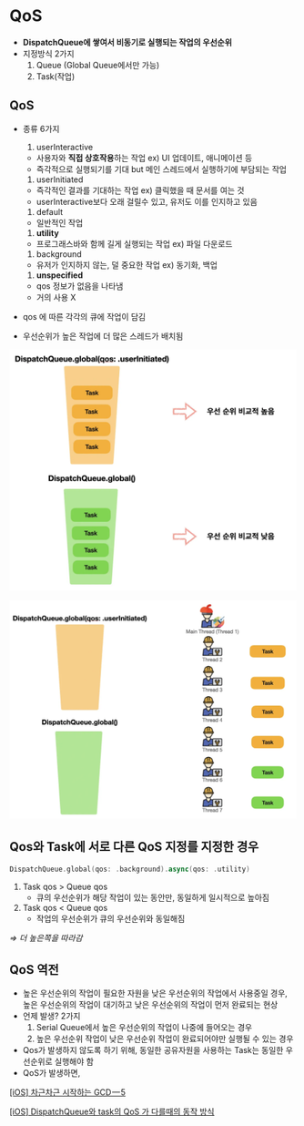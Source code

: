 # QoS

- **DispatchQueue에 쌓여서 비동기로 실행되는 작업의 우선순위**
- 지정방식 2가지
    1. Queue (Global Queue에서만 가능)
    2. Task(작업)

## QoS

- 종류 6가지
    1. userInteractive
    - 사용자와 **직접 상호작용**하는 작업 ex) UI 업데이트, 애니메이션 등
    - 즉각적으로 실행되기를 기대 but 메인 스레드에서 실행하기에 부담되는 작업
    1. userInitiated
    - 즉각적인 결과를 기대하는 작업 ex) 클릭했을 때 문서를 여는 것
    - userInteractive보다 오래 걸릴수 있고, 유저도 이를 인지하고 있음
    1. default
    - 일반적인 작업
    1. ****utility****
    - 프로그래스바와 함께 길게 실행되는 작업 ex) 파일 다운로드
    1. background
    - 유저가 인지하지 않는, 덜 중요한 작업 ex) 동기화, 백업
    1. ****unspecified****
    - qos 정보가 없음을 나타냄
    - 거의 사용 X

- qos 에 따른 각각의 큐에 작업이 담김

- 우선순위가 높은 작업에 더 많은 스레드가 배치됨

![Untitled](QoS%208fda4f5e70384fd697d994cee04b6403/Untitled.png)

![Untitled](QoS%208fda4f5e70384fd697d994cee04b6403/Untitled%201.png)

## Qos와 Task에 서로 다른 QoS 지정를 지정한 경우

```swift
DispatchQueue.global(qos: .background).async(qos: .utility)
```

1. Task qos >  Queue qos
    - 큐의 우선순위가 해당 작업이 있는 동안만,  동일하게 일시적으로 높아짐
2. Task qos < Queue qos
    - 작업의 우선순위가 큐의 우선순위와 동일해짐

*⇒ 더 높은쪽을 따라감*

## QoS 역전

- 높은 우선순위의 작업이 필요한 자원을 낮은 우선순위의 작업에서 사용중일 경우, 
높은 우선순위의 작업이 대기하고 낮은 우선순위의 작업이 먼저 완료되는 현상
- 언제 발생? 2가지
    1. Serial Queue에서 높은 우선순위의 작업이 나중에 들어오는 경우 
    2. 높은 우선순위 작업이 낮은 우선순위 작업이 완료되어야만 실행될 수 있는 경우 
- Qos가 발생하지 않도록 하기 위해, 동일한 공유자원을 사용하는 Task는 동일한 우선순위로 실행해야 함
- QoS가 발생하면,

[[iOS] 차근차근 시작하는 GCD — 5](https://sujinnaljin.medium.com/ios-차근차근-시작하는-gcd-5-c8e6eee3327b)

[[iOS] DispatchQueue와 task의 QoS 가 다를때의 동작 방식](https://sujinnaljin.medium.com/ios-dispatchqueue의-qos와-task의-qos-가-다를때의-동작-방식-e67f0c777db8)